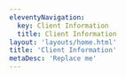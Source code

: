 ```yaml
---
eleventyNavigation:
  key: Client Information
  title: Client Information
layout: 'layouts/home.html'
title: 'Client Information'
metaDesc: 'Replace me'
---
```

